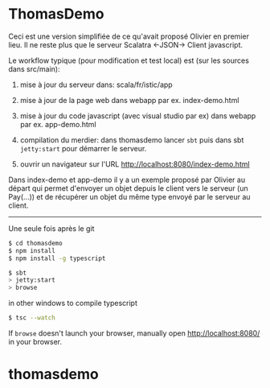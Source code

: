 # ThomasDemo #

Ceci est une version simplifiée de ce qu'avait proposé Olivier en premier lieu.
Il ne reste plus que le serveur Scalatra <-JSON-> Client javascript.

Le workflow typique (pour modification et test local) est (sur les sources dans src/main):

1. mise à jour du serveur dans: scala/fr/istic/app
2. mise à jour de la page web dans webapp
   par ex. index-demo.html
3. mise à jour du code javascript (avec visual studio par ex) dans  webapp
   par ex. app-demo.html
3. compilation du merdier: dans thomasdemo lancer ```sbt``` puis dans sbt ```jetty:start```  pour démarrer le serveur.

5. ouvrir un navigateur sur l'URL 
   [http://localhost:8080/index-demo.html](http://localhost:8080/index-demo.html)

Dans index-demo et app-demo il y a un exemple proposé par Olivier au départ qui permet d'envoyer un objet depuis le client vers le serveur (un Pay(...)) et de récupérer un objet du même type envoyé par le serveur au client.

----------

Une seule fois après le git

```sh
$ cd thomasdemo
$ npm install
$ npm install -g typescript
```

```sh
$ sbt
> jetty:start
> browse
```

in other windows to compile typescript
```sh
$ tsc --watch
```


If `browse` doesn't launch your browser, manually open [http://localhost:8080/](http://localhost:8080/) in your browser.
# thomasdemo
